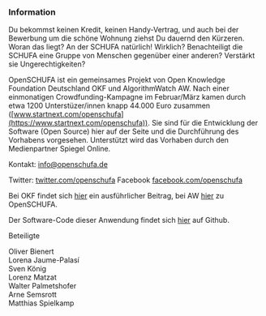 ### Information

Du bekommst keinen Kredit, keinen Handy-Vertrag, und auch bei der Bewerbung um die schöne Wohnung
 ziehst Du dauernd den Kürzeren. Woran das liegt? An der SCHUFA natürlich! Wirklich? 
 Benachteiligt die SCHUFA eine Gruppe von Menschen gegenüber einer anderen? Verstärkt sie 
 Ungerechtigkeiten?

OpenSCHUFA ist ein gemeinsames Projekt von Open Knowledge Foundation Deutschland OKF und 
AlgorithmWatch AW. Nach einer einmonatigen Crowdfunding-Kampagne im Februar/März kamen durch 
etwa 1200 Unterstüzer/innen knapp 44.000 Euro zusammen ([www.startnext.com/openschufa](https://www.startnext.com/openschufa)).
Sie sind für die Entwicklung der Software (Open Source) hier auf der Seite und die Durchführung
 des Vorhabens vorgesehen. Unterstützt wird das Vorhaben durch den Medienpartner Spiegel Online.

Kontakt: info@openschufa.de

Twitter: [twitter.com/openschufa](https://twitter.com/openschufa) Facebook [facebook.com/openschufa](https://www.facebook.com/openschufa)

Bei OKF findet sich [hier](https://okfn.de/blog/2018/02/openschufa/) ein ausführlicher Beitrag, 
bei AW [hier](https://algorithmwatch.org/de/openschufa-warum-wir-diese-kampagne-machen/) zu OpenSCHUFA. 

Der Software-Code dieser Anwendung findet sich [hier](https://github.com/algorithmwatch/openschufa) auf Github.

Beteiligte

Oliver Bienert  
Lorena Jaume-Palasí  
Sven König  
Lorenz Matzat  
Walter Palmetshofer  
Arne Semsrott  
Matthias Spielkamp  
